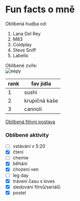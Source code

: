 # Fun facts o mně

Oblíbená hudba od:
1. Lana Del Rey
2. M83
3. Coldplay
4. Steve Sniff
5. Labello

Oblíbené zvíře:<br>
![eepy](https://pbs.twimg.com/profile_images/1661042431716990976/z3PDWK2__400x400.jpg "mňau")

rank | fav jidla
-----|-----------
1    | sushi
2    | krupičná kaše
3    | cannoli

[Oblíbená fitivní postava](https://i.iinfo.cz/images/561/seznam-pes-ico_30-orig.jpg)

### Oblíbené aktivity

- [ ] vstávání v 5:20
- [x] čtení
- [ ] chemie
- [x] běhání
- [x] chození ven
- [ ] leg day
- [x] trávení času s loves
- [x] sledování filmů/seriálů
- [x] postel
